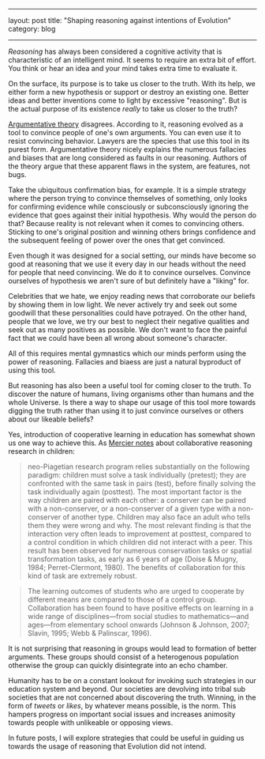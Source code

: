 
---
layout: post
title: "Shaping reasoning against intentions of Evolution"
category: blog

---

*Reasoning* has always been considered a cognitive activity that is characteristic of
an intelligent mind. It seems to require an extra bit of effort. You think or hear an idea and your mind takes extra time to evaluate it.

On the surface, its purpose is to take us closer to the truth. With its
help, we either form a new hypothesis or support or destroy an existing one. Better
ideas and better inventions come to light by excessive "reasoning". But is the 
actual purpose of its existence *really* to take us closer to the truth? 

[Argumentative theory](https://sites.google.com/site/hugomercier/theargumentativetheoryofreasoning) disagrees. According to it, reasoning evolved as a tool 
to convince people of one's own arguments. You can even use it to resist convincing behavior. 
Lawyers are the species that use this tool in its purest form.
Argumentative theory nicely explains the numerous fallacies and biases that are long considered as 
faults in our reasoning. Authors of the theory argue that these apparent flaws in
the system, are features, not bugs.

Take the ubiquitous confirmation bias, for example. It is a simple strategy where 
the person trying to convince themselves of something, only looks for confirming 
evidence while consciously or subconsciously ignoring the evidence that goes against
their initial hypothesis. Why would the person do that? Because reality is not 
relevant when it comes to convincing others. Sticking to one's original position 
and winning others brings confidence and the subsequent feeling of power over the ones
that get convinced.   

Even though it was designed for a social setting, our minds have become so good at reasoning
that we use it every day in our heads without the need for people that need convincing. We do it to convince ourselves. 
Convince ourselves of hypothesis we aren't sure of but definitely have a "liking" for. 

Celebrities that we hate, we enjoy reading news that corroborate our beliefs by showing them in low light. We never actively try and seek out some goodwill that these personalities could have potrayed. On the other hand, people that we love, we try our best to neglect their negative qualities and seek out as many positives as possible. We don't want to face the painful fact that we could have been all wrong about someone's character. 

All of this requires mental gymnastics which our minds perform using the power of reasoning. Fallacies and biaess are just a natural byproduct of using this tool. 

But reasoning has also been a useful tool for coming closer to the truth. To discover the nature of humans, living organisms other than humans and the whole Universe. Is there a way to shape our usage of this tool more towards digging the truth rather than using it to just convince ourselves or others about our likeable beliefs? 

Yes, introduction of cooperative learning in education has somewhat shown us one way to achieve this. As [Mercier notes](http://papers.ssrn.com/sol3/papers.cfm?abstract_id=1772708) about collaborative reasoning research in children:

>neo-Piagetian research program relies substantially on the following paradigm: children must solve a task individually (pretest); they are confronted with the same task in pairs (test), before finally solving the task individually again (posttest). The most important factor is the way children are paired with each other: a conserver can be paired with a non-conserver, or a non-conserver of a given type with a non-conserver of another type. Children may also face an adult who tells them they were wrong and why. The most relevant finding is that the interaction very often leads to improvement at posttest, compared to a control condition in which children did not interact with a peer. This result has been observed for numerous conservation tasks or spatial transformation tasks, as early as 6 years of age (Doise & Mugny, 1984; Perret-Clermont, 1980). The benefits of collaboration for this kind of task are extremely robust.

>The learning outcomes of students who are urged to cooperate by different means are compared to those of a control group. Collaboration has been found to have positive effects on learning in a wide range of disciplines—from social studies to mathematics—and ages—from elementary school onwards (Johnson & Johnson, 2007; Slavin, 1995; Webb & Palinscar, 1996).

It is not surprising that reasoning in groups would lead to formation of better arguments. These groups should consist of a heterogenous population otherwise the group can quickly disintegrate into an echo chamber. 

Humanity has to be on a constant lookout for invoking such strategies in our education system and beyond. Our societies are devolving into tribal sub societies that are not concerned about discovering the truth. Winning, in the form of *tweets* or *likes*, by whatever means possible, is the norm. This hampers progress on important social issues and increases animosity towards people with unlikeable or opposing views. 

In future posts, I will explore strategies that could be useful in guiding us towards the usage of reasoning that Evolution did not intend. 



